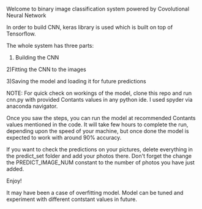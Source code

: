 Welcome to binary image classification system powered by Covolutional Neural Network

In order to build CNN, keras library is used which is built on top of Tensorflow.

The whole system has three parts: 

1) Building the CNN


2)Fitting the CNN to the images

3)Saving the model and loading it for future predictions


NOTE: For quick check on workings of the model, clone this repo and run cnn.py with provided Contants values in any python ide. I used spyder via anaconda navigator.

Once you saw the steps, you can run the model at recommended Contants values mentioned in the code. It will take few hours to complete the run, depending upon the speed of your machine, but once done the model is expected to work with around 90% accuracy. 

If you want to check the predictions on your pictures, delete everything in the predict_set folder and add your photos there. Don't forget the change the PREDICT_IMAGE_NUM constant to the number of photos you have just added.

Enjoy!  

It may have been a case of overfitting model. Model can be tuned and experiment with different contstant values in future.   